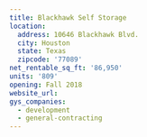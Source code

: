 ```yaml
---
title: Blackhawk Self Storage
location:
  address: 10646 Blackhawk Blvd.
  city: Houston
  state: Texas
  zipcode: '77089'
net_rentable_sq_ft: '86,950'
units: '809'
opening: Fall 2018
website_url:
gys_companies:
  - development
  - general-contracting
---
```


